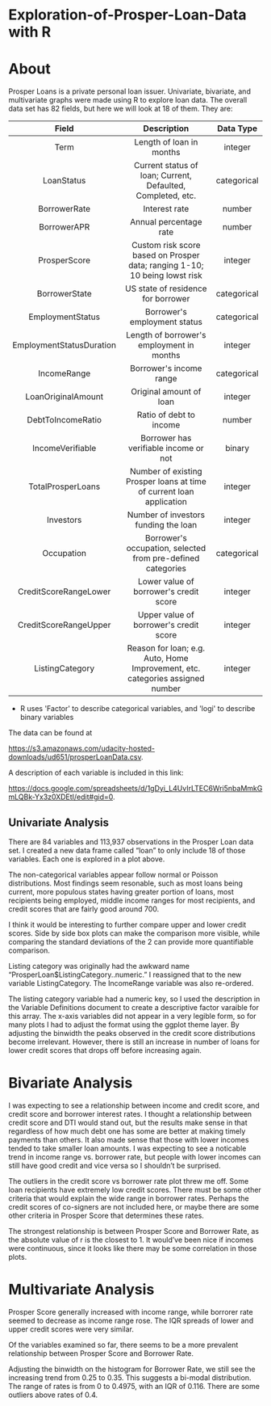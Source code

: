 # Exploration-of-Prosper-Loan-Data with R

# About

Prosper Loans is a private personal loan issuer. Univariate, bivariate, and multivariate graphs were made using R to explore loan data.  The overall data set has 82 fields, but here we will look at 18 of them.  They are:

| Field                       | Description                                                                     | Data Type    | 
|:---------------------------:|:-------------------------------------------------------------------------------:|:-----------:|
| Term                        | Length of loan in months                                                        | integer     |
| LoanStatus                  | Current status of loan; Current, Defaulted, Completed, etc.                     | categorical |
| BorrowerRate                | Interest rate                                                                   | number      |
| BorrowerAPR                 | Annual percentage rate                                                          | number      |
| ProsperScore                | Custom risk score based on Prosper data; ranging 1-10; 10 being lowst risk      | integer     |
| BorrowerState               | US state of residence for borrower                                              | categorical |
| EmploymentStatus            | Borrower's employment status                                                    | categorical |
| EmploymentStatusDuration    | Length of borrower's employment in months                                       | integer     |
| IncomeRange                 | Borrower's income range                                                         | categorical |
| LoanOriginalAmount          | Original amount of loan                                                         | integer     |
| DebtToIncomeRatio           | Ratio of debt to income                                                         | number      |
| IncomeVerifiable            | Borrower has verifiable income or not                                           | binary      |
| TotalProsperLoans           | Number of existing Prosper loans at time of current loan application            | integer     |
| Investors                   | Number of investors funding the loan                                            | integer     |
| Occupation                  | Borrower's occupation, selected from pre-defined categories                     | categorical |
| CreditScoreRangeLower       | Lower value of borrower's credit score                                          | integer     |
| CreditScoreRangeUpper       | Upper value of borrower's credit score                                          | integer     |
| ListingCategory             | Reason for loan; e.g. Auto, Home Improvement, etc. categories assigned number   | integer     |

* R uses 'Factor' to describe categorical variables, and 'logi' to describe binary variables


The data can be found at 

https://s3.amazonaws.com/udacity-hosted-downloads/ud651/prosperLoanData.csv.

A description of each variable is included in this link: 

https://docs.google.com/spreadsheets/d/1gDyi_L4UvIrLTEC6Wri5nbaMmkGmLQBk-Yx3z0XDEtI/edit#gid=0.

## Univariate Analysis
  

There are 84 variables and 113,937 observations in the Prosper Loan data set. I created a new data frame called “loan” to only include 18 of those variables. Each one is explored in a plot above.

The non-categorical variables appear follow normal or Poisson distributions. Most findings seem resonable, such as most loans being current, more populous states having greater portion of loans, most recipients being employed, middle income ranges for most recipients, and credit scores that are fairly good around 700.


I think it would be interesting to further compare upper and lower credit scores. Side by side box plots can make the comparison more visible, while comparing the standard deviations of the 2 can provide more quantifiable comparison.

Listing category was originally had the awkward name “ProsperLoan$ListingCategory..numeric.” I reassigned that to the new variable ListingCategory. The IncomeRange variable was also re-ordered.

The listing category variable had a numeric key, so I used the description in the Variable Definitions document to create a descriptive factor varaible for this array. The x-axis variables did not appear in a very legible form, so for many plots I had to adjust the format using the ggplot theme layer.
By adjusting the binwidth the peaks observed in the credit score distributions become irrelevant. However, there is still an increase in number of loans for lower credit scores that drops off before increasing again.


# Bivariate Analysis

I was expecting to see a relationship between income and credit score, and credit score and borrower interest rates. I thought a relationship between credit score and DTI would stand out, but the results make sense in that regardless of how much debt one has some are better at making timely payments than others. It also made sense that those with lower incomes tended to take smaller loan amounts. I was expecting to see a noticable trend in income range vs. borrower rate, but people with lower incomes can still have good credit and vice versa so I shouldn’t be surprised.

The outliers in the credit score vs borrower rate plot threw me off. Some loan recipients have extremely low credit scores. There must be some other criteria that would explain the wide range in borrower rates. Perhaps the credit scores of co-signers are not included here, or maybe there are some other criteria in Prosper Score that determines these rates.

The strongest relationship is between Prosper Score and Borrower Rate, as the absolute value of r is the closest to 1. It would’ve been nice if incomes were continuous, since it looks like there may be some correlation in those plots.


# Multivariate Analysis

Prosper Score generally increased with income range, while borrorer rate seemed to decrease as income range rose. The IQR spreads of lower and upper credit scores were very similar.

Of the variables examined so far, there seems to be a more prevalent relationship between Prosper Score and Borrower Rate.

Adjusting the binwidth on the histogram for Borrower Rate, we still see the increasing trend from 0.25 to 0.35. This suggests a bi-modal distribution. The range of rates is from 0 to 0.4975, with an IQR of 0.116. There are some outliers above rates of 0.4.
